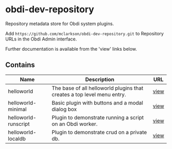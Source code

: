 # obdi-dev-repository
Repository metadata store for Obdi system plugins.

Add `https://github.com/mclarkson/obdi-dev-repository.git` to Repository URLs in the Obdi Admin interface.

Further documentation is available from the 'view' links below.

## Contains

|        Name          |  Description     |        URL                                                   |
|----------------------|------------------|--------------------------------------------------------------|
| helloworld           |  The base of all helloworld plugins that creates a top level menu entry. | [view](https://github.com/mclarkson/obdi-helloworld) |
| helloworld-minimal   |  Basic plugin with buttons and a modal dialog box | [view](https://github.com/mclarkson/obdi-helloworld-minimal) |
| helloworld-runscript |  Plugin to demonstrate running a script on an Obdi worker. | [view](https://github.com/mclarkson/obdi-helloworld-runscript) |
| helloworld-localdb |  Plugin to demonstrate crud on a private db. | [view](https://github.com/mclarkson/obdi-helloworld-localdb) |

